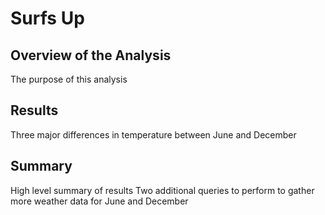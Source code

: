 # Surfs Up

## Overview of the Analysis
The purpose of this analysis

###

## Results
Three major differences in temperature between June and December

## Summary
High level summary of results
Two additional queries to perform to gather more weather data for June and December

